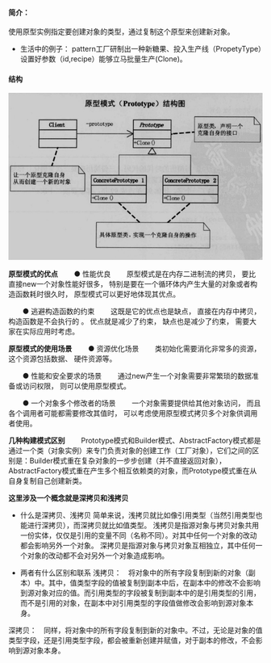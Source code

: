 

#### 简介：
使用原型实例指定要创建对象的类型，通过复制这个原型来创建新对象。

- 生活中的例子：
  pattern工厂研制出一种新糖果、投入生产线（PropetyType）设置好参数（id,recipe）能够立马批量生产(Clone)。

#### 结构

![结构](原型模式结构.png)

**原型模式的优点**
　　● 性能优良
　　原型模式是在内存二进制流的拷贝， 要比直接new一个对象性能好很多， 特别是要在一个循环体内产生大量的对象或者构造函数耗时很久时， 原型模式可以更好地体现其优点。

　　● 逃避构造函数的约束
　　这既是它的优点也是缺点， 直接在内存中拷贝， 构造函数是不会执行的 。 优点就是减少了约束， 缺点也是减少了约束， 需要大家在实际应用时考虑。

**原型模式的使用场景**
　　● 资源优化场景
　　类初始化需要消化非常多的资源， 这个资源包括数据、 硬件资源等。

　　● 性能和安全要求的场景
　　通过new产生一个对象需要非常繁琐的数据准备或访问权限， 则可以使用原型模式。

　　● 一个对象多个修改者的场景
　　一个对象需要提供给其他对象访问， 而且各个调用者可能都需要修改其值时， 可以考虑使用原型模式拷贝多个对象供调用者使用。

**几种构建模式区别**
　　Prototype模式和Builder模式、AbstractFactory模式都是通过一个类（对象实例）来专门负责对象的创建工作（工厂对象），它们之间的区别是：Builder模式重在复杂对象的一步步创建（并不直接返回对象），AbstractFactory模式重在产生多个相互依赖类的对象，而Prototype模式重在从自身复制自己创建新类。


**这里涉及一个概念就是深拷贝和浅拷贝**
- 什么是深拷贝、浅拷贝
简单来说，浅拷贝就比如像引用类型（当然引用类型也能进行深拷贝），而深拷贝就比如值类型。
浅拷贝是指源对象与拷贝对象共用一份实体，仅仅是引用的变量不同（名称不同）。对其中任何一个对象的改动都会影响另外一个对象。
深拷贝是指源对象与拷贝对象互相独立，其中任何一个对象的改动都不会对另外一个对象造成影响。

- 两者有什么区别和联系
浅拷贝：　将对象中的所有字段复制到新的对象（副本）中。其中，值类型字段的值被复制到副本中后，在副本中的修改不会影响到源对象对应的值。而引用类型的字段被复制到副本中的是引用类型的引用，而不是引用的对象，在副本中对引用类型的字段值做修改会影响到源对象本身。

深拷贝：　同样，将对象中的所有字段复制到新的对象中。不过，无论是对象的值类型字段，还是引用类型字段，都会被重新创建并赋值，对于副本的修改，不会影响到源对象本身。
